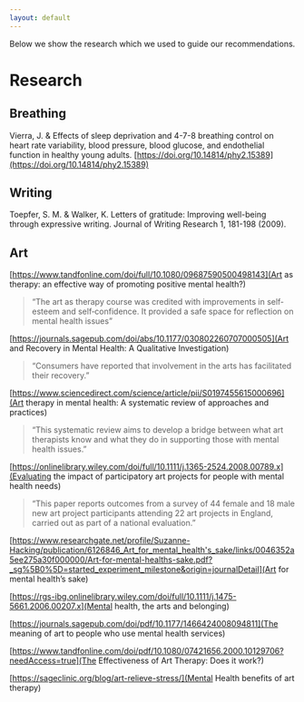 ```yaml
---
layout: default
---
```


Below we show the research which we used to guide our recommendations. 

# Research
## Breathing
Vierra, J. & Effects of sleep deprivation and 4-7-8 breathing control on heart rate variability, blood pressure, blood glucose, and endothelial function in healthy young adults. [https://doi.org/10.14814/phy2.15389](https://doi.org/10.14814/phy2.15389)


## Writing
Toepfer, S. M. & Walker, K. Letters of gratitude: Improving well-being through expressive writing. Journal of Writing Research 1, 181-198 (2009).


## Art
[https://www.tandfonline.com/doi/full/10.1080/09687590500498143](Art as therapy: an effective way of promoting positive mental health?)
>“The art as therapy course was credited with improvements in self‐esteem and self‐confidence. It provided a safe space for reflection on mental health issues”

[https://journals.sagepub.com/doi/abs/10.1177/030802260707000505](Art and Recovery in Mental Health: A Qualitative Investigation)
>“Consumers have reported that involvement in the arts has facilitated their recovery.”

[https://www.sciencedirect.com/science/article/pii/S0197455615000696](Art therapy in mental health: A systematic review of approaches and practices)
>“This systematic review aims to develop a bridge between what art therapists know and what they do in supporting those with mental health issues.”

[https://onlinelibrary.wiley.com/doi/full/10.1111/j.1365-2524.2008.00789.x](Evaluating the impact of participatory art projects for people with mental health needs)
>“This paper reports outcomes from a survey of 44 female and 18 male new art project participants attending 22 art projects in England, carried out as part of a national evaluation.”

[https://www.researchgate.net/profile/Suzanne-Hacking/publication/6126846_Art_for_mental_health's_sake/links/0046352a5ee275a30f000000/Art-for-mental-healths-sake.pdf?_sg%5B0%5D=started_experiment_milestone&origin=journalDetail](Art for mental health’s sake)

[https://rgs-ibg.onlinelibrary.wiley.com/doi/full/10.1111/j.1475-5661.2006.00207.x](Mental health, the arts and belonging)

[https://journals.sagepub.com/doi/pdf/10.1177/1466424008094811](The meaning of art to people who use mental health services)

[https://www.tandfonline.com/doi/pdf/10.1080/07421656.2000.10129706?needAccess=true](The Effectiveness of Art Therapy: Does it work?)

[https://sageclinic.org/blog/art-relieve-stress/](Mental Health benefits of art therapy)
